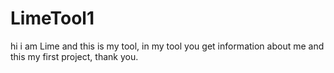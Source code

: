 # LimeTool1
hi i am Lime and this is my tool, in my tool you get information about me and this my first project, thank you.
